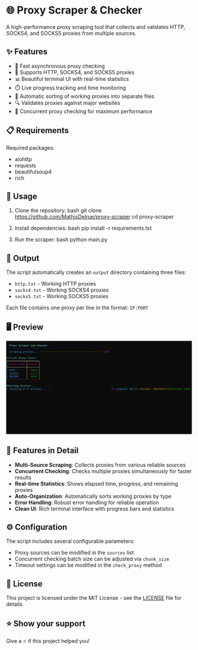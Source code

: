 # 🌐 Proxy Scraper & Checker

A high-performance proxy scraping tool that collects and validates HTTP, SOCKS4, and SOCKS5 proxies from multiple sources.

## ✨ Features

- 🚀 Fast asynchronous proxy checking
- 🔄 Supports HTTP, SOCKS4, and SOCKS5 proxies
- 📊 Beautiful terminal UI with real-time statistics
- ⏱️ Live progress tracking and time monitoring
- 📁 Automatic sorting of working proxies into separate files
- 🔍 Validates proxies against major websites
- 💫 Concurrent proxy checking for maximum performance

## 📋 Requirements


Required packages:
- aiohttp
- requests
- beautifulsoup4
- rich

## 🚀 Usage

1. Clone the repository:
bash
git clone https://github.com/MathisDelrue/proxy-scraper
cd proxy-scraper


2. Install dependencies:
bash
pip install -r requirements.txt


3. Run the scraper:
bash
python main.py


## 📂 Output

The script automatically creates an `output` directory containing three files:
- `http.txt` - Working HTTP proxies
- `socks4.txt` - Working SOCKS4 proxies
- `socks5.txt` - Working SOCKS5 proxies

Each file contains one proxy per line in the format: `IP:PORT`

## 🖥️ Preview
![Preview](proxychecker.png)


## 🌟 Features in Detail

- **Multi-Source Scraping**: Collects proxies from various reliable sources
- **Concurrent Checking**: Checks multiple proxies simultaneously for faster results
- **Real-time Statistics**: Shows elapsed time, progress, and remaining proxies
- **Auto-Organization**: Automatically sorts working proxies by type
- **Error Handling**: Robust error handling for reliable operation
- **Clean UI**: Rich terminal interface with progress bars and statistics

## ⚙️ Configuration

The script includes several configurable parameters:
- Proxy sources can be modified in the `sources` list
- Concurrent checking batch size can be adjusted via `chunk_size`
- Timeout settings can be modified in the `check_proxy` method

## 📝 License

This project is licensed under the MIT License - see the [LICENSE](LICENSE) file for details.


## ⭐ Show your support

Give a ⭐️ if this project helped you!




